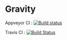 # Gravity


Appveyor CI : [![Build status](https://ci.appveyor.com/api/projects/status/y7af3s5htj7ly5hn?svg=true)](https://ci.appveyor.com/project/AbbasKhalili/gravity)     

Travis CI : [![Build Status](https://travis-ci.org/AbbasKhalili/Gravity.svg?branch=master)](https://travis-ci.org/AbbasKhalili/Gravity)
